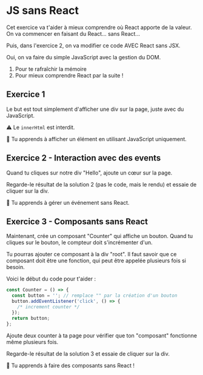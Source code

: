 # JS sans React

Cet exercice va t'aider à mieux comprendre où React apporte de la valeur.
On va commencer en faisant du React... sans React...

Puis, dans l'exercice 2, on va modifier ce code AVEC React sans JSX.

Oui, on va faire du simple JavaScript avec la gestion du DOM.

1. Pour te rafraîchir la mémoire
2. Pour mieux comprendre React par la suite !

## Exercice 1

Le but est tout simplement d'afficher une div sur la page, juste avec du JavaScript.

⚠️ Le `innerHtml` est interdit.

💌 Tu apprends à afficher un élément en utilisant JavaScript uniquement.

## Exercice 2 - Interaction avec des events

Quand tu cliques sur notre div "Hello", ajoute un cœur sur la page.

Regarde-le résultat de la solution 2 (pas le code, mais le rendu) et essaie de cliquer sur la div.

💌 Tu apprends à gérer un événement sans React.

## Exercice 3 - Composants sans React

Maintenant, crée un composant "Counter" qui affiche un bouton. Quand tu cliques sur le bouton,
le compteur doit s'incrémenter d'un.

Tu pourras ajouter ce composant à la div "root". Il faut savoir que ce composant doit être une fonction,
qui peut être appelée plusieurs fois si besoin.

Voici le début du code pour t'aider :

```js
const Counter = () => {
  const button = ''; // remplace "" par la création d'un bouton
  button.addEventListener('click', () => {
    /* increment counter */
  });
  return button;
};
```

Ajoute deux counter à ta page pour vérifier que ton "composant" fonctionne
même plusieurs fois.

Regarde-le résultat de la solution 3 et essaie de cliquer sur la div.

💌 Tu apprends à faire des composants sans React !
